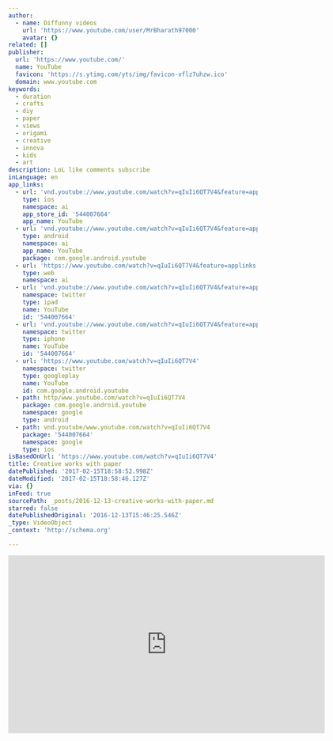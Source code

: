 ```yaml
---
author:
  - name: Diffunny videos
    url: 'https://www.youtube.com/user/MrBharath97000'
    avatar: {}
related: []
publisher:
  url: 'https://www.youtube.com/'
  name: YouTube
  favicon: 'https://s.ytimg.com/yts/img/favicon-vflz7uhzw.ico'
  domain: www.youtube.com
keywords:
  - duration
  - crafts
  - diy
  - paper
  - views
  - origami
  - creative
  - innova
  - kids
  - art
description: LoL like comments subscribe
inLanguage: en
app_links:
  - url: 'vnd.youtube://www.youtube.com/watch?v=qIuIi6QT7V4&feature=applinks'
    type: ios
    namespace: ai
    app_store_id: '544007664'
    app_name: YouTube
  - url: 'vnd.youtube://www.youtube.com/watch?v=qIuIi6QT7V4&feature=applinks'
    type: android
    namespace: ai
    app_name: YouTube
    package: com.google.android.youtube
  - url: 'https://www.youtube.com/watch?v=qIuIi6QT7V4&feature=applinks'
    type: web
    namespace: ai
  - url: 'vnd.youtube://www.youtube.com/watch?v=qIuIi6QT7V4&feature=applinks'
    namespace: twitter
    type: ipad
    name: YouTube
    id: '544007664'
  - url: 'vnd.youtube://www.youtube.com/watch?v=qIuIi6QT7V4&feature=applinks'
    namespace: twitter
    type: iphone
    name: YouTube
    id: '544007664'
  - url: 'https://www.youtube.com/watch?v=qIuIi6QT7V4'
    namespace: twitter
    type: googleplay
    name: YouTube
    id: com.google.android.youtube
  - path: http/www.youtube.com/watch?v=qIuIi6QT7V4
    package: com.google.android.youtube
    namespace: google
    type: android
  - path: vnd.youtube/www.youtube.com/watch?v=qIuIi6QT7V4
    package: '544007664'
    namespace: google
    type: ios
isBasedOnUrl: 'https://www.youtube.com/watch?v=qIuIi6QT7V4'
title: Creative works with paper
datePublished: '2017-02-15T18:58:52.998Z'
dateModified: '2017-02-15T18:58:46.127Z'
via: {}
inFeed: true
sourcePath: _posts/2016-12-13-creative-works-with-paper.md
starred: false
datePublishedOriginal: '2016-12-13T15:46:25.546Z'
_type: VideoObject
_context: 'http://schema.org'

---
```

<iframe src="https://cdn.embedly.com/widgets/media.html?src=https%3A%2F%2Fwww.youtube.com%2Fembed%2FqIuIi6QT7V4%3Ffeature%3Doembed&amp;url=http%3A%2F%2Fwww.youtube.com%2Fwatch%3Fv%3DqIuIi6QT7V4&amp;image=https%3A%2F%2Fi.ytimg.com%2Fvi%2FqIuIi6QT7V4%2Fhqdefault.jpg&amp;key=b7d04c9b404c499eba89ee7072e1c4f7&amp;type=text%2Fhtml&amp;schema=youtube" width="640" height="360" scrolling="no" frameborder="0" allowfullscreen="" style=""></iframe>